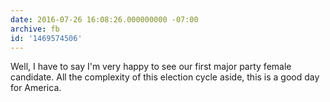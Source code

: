 ```yaml
---
date: 2016-07-26 16:08:26.000000000 -07:00
archive: fb
id: '1469574506'
---
```


Well, I have to say I'm very happy to see our first major party female candidate. All the complexity of this election cycle aside, this is a good day for America.
